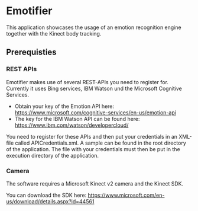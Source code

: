 # Emotifier
This application showcases the usage of an emotion recognition engine together with the Kinect body tracking.

## Prerequisties
### REST APIs
Emotifier makes use of several REST-APIs you need to register for. Currently it uses Bing services, IBM Watson und the Microsoft Cognitive Services.

- Obtain your key of the Emotion API here: https://www.microsoft.com/cognitive-services/en-us/emotion-api
- The key for the IBM Watson API can be found here: https://www.ibm.com/watson/developercloud/

You need to register for these APIs and then put your credentials in an XML-file called APICredentials.xml. A sample can be found in the root directory of the application. The file with your credentials must then be put in the execution directory of the application.

### Camera
The software requires a Microsoft Kinect v2 camera and the Kinect SDK. 

You can download the SDK here: https://www.microsoft.com/en-us/download/details.aspx?id=44561
